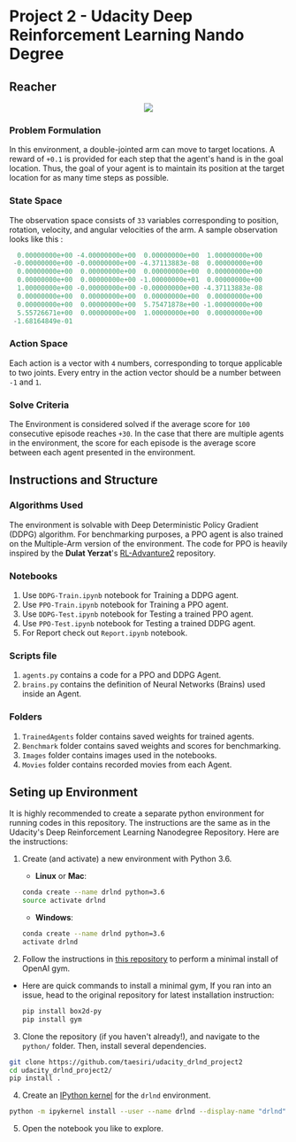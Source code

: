 # Project 2 - Udacity Deep Reinforcement Learning Nando Degree

## Reacher

<center><img src='images/reacher.gif'></center>

### Problem Formulation

In this environment, a double-jointed arm can move to target locations. A reward of ``+0.1`` is provided for each step that the agent's hand is in the goal location. Thus, the goal of your agent is to maintain its position at the target location for as many time steps as possible.

### State Space

The observation space consists of ``33`` variables corresponding to position, rotation, velocity, and angular velocities of the arm. A sample observation looks like this :

```python
  0.00000000e+00 -4.00000000e+00  0.00000000e+00  1.00000000e+00
 -0.00000000e+00 -0.00000000e+00 -4.37113883e-08  0.00000000e+00
  0.00000000e+00  0.00000000e+00  0.00000000e+00  0.00000000e+00
  0.00000000e+00  0.00000000e+00 -1.00000000e+01  0.00000000e+00
  1.00000000e+00 -0.00000000e+00 -0.00000000e+00 -4.37113883e-08
  0.00000000e+00  0.00000000e+00  0.00000000e+00  0.00000000e+00
  0.00000000e+00  0.00000000e+00  5.75471878e+00 -1.00000000e+00
  5.55726671e+00  0.00000000e+00  1.00000000e+00  0.00000000e+00
 -1.68164849e-01
 ```

### Action Space

Each action is a vector with ``4`` numbers, corresponding to torque applicable to two joints. Every entry in the action vector should be a number between ``-1`` and ``1``.

### Solve Criteria

The Environment is considered solved if the average score for ``100`` consecutive episode reaches ``+30``. In the case that there are multiple agents in the environment, the score for each episode is the average score between each agent presented in the environment.

## Instructions and Structure

### Algorithms Used

The environment is solvable with Deep Deterministic Policy Gradient (DDPG) algorithm. For benchmarking purposes, a PPO agent is also trained on the Multiple-Arm version of the environment. The code for PPO is heavily inspired by the **Dulat Yerzat**'s [RL-Advanture2](https://github.com/higgsfield/RL-Adventure-2) repository.

### Notebooks

1. Use ``DDPG-Train.ipynb`` notebook for Training a DDPG agent.
1. Use ``PPO-Train.ipynb``  notebook for Training a PPO agent.
1. Use ``DDPG-Test.ipynb``  notebook for Testing a trained PPO agent.
1. Use ``PPO-Test.ipynb``   notebook for Testing a trained DDPG agent.
1. For Report check out ``Report.ipynb`` notebook.

### Scripts file

1. ``agents.py`` contains a code for a PPO and DDPG Agent.
1. ``brains.py`` contains the definition of Neural Networks (Brains) used inside an Agent.

### Folders

1. ``TrainedAgents`` folder contains saved weights for trained agents.
1. ``Benchmark`` folder contains saved weights and scores for benchmarking.
1. ``Images`` folder contains images used in the notebooks.
1. ``Movies`` folder contains recorded movies from each Agent.

## Seting up Environment

It is highly recommended to create a separate python environment for running codes in this repository. The instructions are the same as in the Udacity's Deep Reinforcement Learning Nanodegree Repository. Here are the instructions:

1. Create (and activate) a new environment with Python 3.6.

	- __Linux__ or __Mac__: 
	```bash
	conda create --name drlnd python=3.6
	source activate drlnd
	```
	- __Windows__: 
	```bash
	conda create --name drlnd python=3.6 
	activate drlnd
	```
	
2. Follow the instructions in [this repository](https://github.com/openai/gym) to perform a minimal install of OpenAI gym.

- Here are quick commands to install a minimal gym, If you ran into an issue, head to the original repository for latest installation instruction:


	```bash
	pip install box2d-py 
	pip install gym
	```  

	
3. Clone the repository (if you haven't already!), and navigate to the `python/` folder.  Then, install several dependencies.
```bash
git clone https://github.com/taesiri/udacity_drlnd_project2
cd udacity_drlnd_project2/
pip install .
```

4. Create an [IPython kernel](http://ipython.readthedocs.io/en/stable/install/kernel_install.html) for the `drlnd` environment.  
```bash
python -m ipykernel install --user --name drlnd --display-name "drlnd"
```

5. Open the notebook you like to explore.
